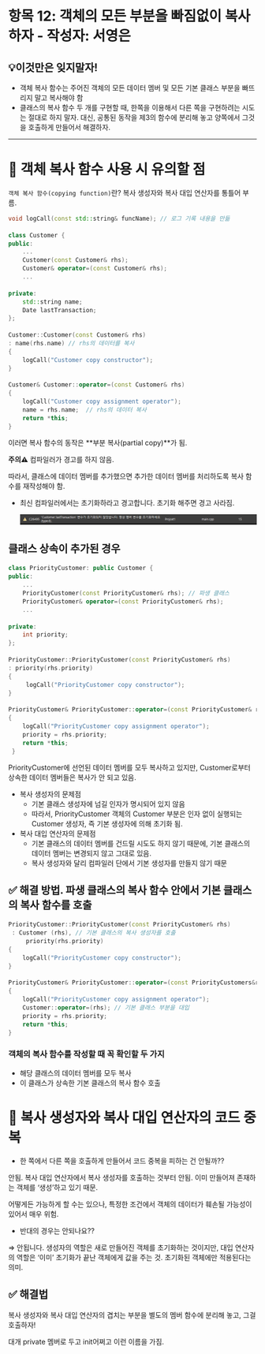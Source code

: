 # 항목 12: 객체의 모든 부분을 빠짐없이 복사하자 - 작성자: 서영은

<aside>

# 💡이것만은 잊지말자!

- 객체 복사 함수는 주어진 객체의 모든 데이터 멤버 및 모든 기본 클래스 부분을 빠뜨리지 말고 복사해야 함
- 클래스의 복사 함수 두 개를 구현할 때, 한쪽을 이용해서 다른 쪽을 구현하려는 시도는 절대로 하지 말자.
대신, 공통된 동작을 제3의 함수에 분리해 놓고 양쪽에서 그것을 호출하게 만들어서 해결하자.
</aside>

---

# 📌 객체 복사 함수 사용 시 유의할 점

`객체 복사 함수(copying function)`란? 복사 생성자와 복사 대입 연산자를 통틀어 부름.

```cpp
void logCall(const std::string& funcName); // 로그 기록 내용을 만듦

class Customer {
public:
	...
	Customer(const Customer& rhs);
	Customer& operator=(const Customer& rhs);
	...
	
private:
	std::string name;
	Date lastTransaction;
};

Customer::Customer(const Customer& rhs)
: name(rhs.name) // rhs의 데이터를 복사
{
	logCall("Customer copy constructor");
}

Customer& Customer::operator=(const Customer& rhs)
{
	logCall("Customer copy assignment operator");
	name = rhs.name;  // rhs의 데이터 복사
	return *this;
}
```

이러면 복사 함수의 동작은 **부분 복사(partial copy)**가 됨.

**주의⚠️** 컴파일러가 경고를 하지 않음.

따라서, 클래스에 데이터 멤버를 추가했으면 추가한 데이터 멤버를 처리하도록 복사 함수를 재작성해야 함.

- 최신 컴파일러에서는 초기화하라고 경고합니다. 초기화 해주면 경고 사라짐.
    
    ![image.png](image.png)
    

## 클래스 상속이 추가된 경우

```cpp
class PriorityCustomer: public Customer { 
public:
	...
	PriorityCustomer(const PriorityCustomer& rhs); // 파생 클래스
	PriorityCustomer& operator=(const PriorityCustomer& rhs);
	...

private:
	int priority;
};

PriorityCustomer::PriorityCustomer(const PriorityCustomer& rhs)
: priority(rhs.priority)
{
	 logCall("PriorityCustomer copy constructor");
}

PriorityCustomer& PriorityCustomer::operator=(const PriorityCustomer& rhs)
{
	logCall("PriorityCustomer copy assignment operator");
	priority = rhs.priority; 
	return *this;
 }
```

PriorityCustomer에 선언된 데이터 멤버를 모두 복사하고 있지만, Customer로부터 상속한 데이터 멤버들은 복사가 안 되고 있음.

- 복사 생성자의 문제점
    - 기본 클래스 생성자에 넘길 인자가 명시되어 있지 않음
    - 따라서, PriorityCustomer 객체의 Customer 부분은 인자 없이 실행되는 Customer 생성자,
    즉 기본 생성자에 의해 초기화 됨.
- 복사 대입 연산자의 문제점
    - 기본 클래스의 데이터 멤버를 건드릴 시도도 하지 않기 때문에, 기본 클래스의 데이터 멤버는 변경되지 않고 그대로 있음.
    - 복사 생성자와 달리 컴파일러 단에서 기본 생성자를 만들지 않기 때문

## ✅ 해결 방법. 파생 클래스의 복사 함수 안에서 기본 클래스의 복사 함수를 호출

```cpp
PriorityCustomer::PriorityCustomer(const PriorityCustomer& rhs)
 : Customer (rhs), // 기본 클래스의 복사 생성자를 호출
	 priority(rhs.priority)
{
	logCall("PriorityCustomer copy constructor");
}

PriorityCustomer& PriorityCustomer::operator=(const PriorityCustomers&rhs)
{
	logCall("PriorityCustomer copy assignment operator");
	Customer::operator=(rhs); // 기본 클래스 부분을 대입
	priority = rhs.priority;
	return *this;
}
```

### **객체의 복사 함수를 작성할 때 꼭 확인할 두 가지**

- 해당 클래스의 데이터 멤버를 모두 복사
- 이 클래스가 상속한 기본 클래스의 복사 함수 호출

# 📌 복사 생성자와 복사 대입 연산자의 코드 중복

- 한 쪽에서 다른 쪽을 호출하게 만들어서 코드 중복을 피하는 건 안될까??

안됨. 복사 대입 연산자에서 복사 생성자를 호출하는 것부터 안됨. 이미 만들어져 존재하는 객체를 ‘생성’하고 있기 때문.

어떻게든 가능하게 할 수는 있으나, 특정한 조건에서 객체의 데이터가 훼손될 가능성이 있어서 매우 위험.

- 반대의 경우는 안되나요??

⇒ 안됩니다. 생성자의 역할은 새로 만들어진 객체를 초기화하는 것이지만, 대입 연산자의 역할은 ‘이미’ 초기화가 끝난 객체에게 값을 주는 것. 초기화된 객체에만 적용된다는 의미.

## ✅ 해결법

복사 생성자와 복사 대입 연산자의 겹치는 부분을 별도의 멤버 함수에 분리해 놓고, 그걸 호출하자!

대개 private 멤버로 두고 init어쩌고 이런 이름을 가짐.
